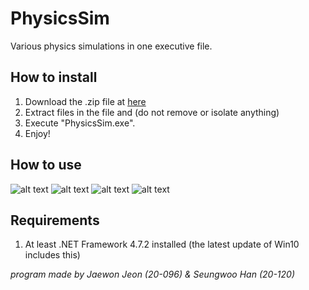 # PhysicsSim
Various physics simulations in one executive file.

## How to install
1. Download the .zip file at [here](https://github.com/A-H4NU/PhysicsSim/releases/latest, "latest release")
2. Extract files in the file and (do not remove or isolate anything)
3. Execute "PhysicsSim.exe".
4. Enjoy!

## How to use
![alt text](https://github.com/A-H4NU/PhysicsSim/blob/master/PhysicsSim/Instructions/Slide1.PNG?raw=true)
![alt text](https://github.com/A-H4NU/PhysicsSim/blob/master/PhysicsSim/Instructions/Slide2.PNG?raw=true)
![alt text](https://github.com/A-H4NU/PhysicsSim/blob/master/PhysicsSim/Instructions/Slide3.PNG?raw=true)
![alt text](https://github.com/A-H4NU/PhysicsSim/blob/master/PhysicsSim/Instructions/Slide4.PNG?raw=true)


## Requirements
1. At least .NET Framework 4.7.2 installed (the latest update of Win10 includes this)

*program made by Jaewon Jeon (20-096) & Seungwoo Han (20-120)*
